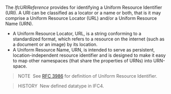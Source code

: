 The _IfcURIReference_ provides for identifying a Uniform Resource Identifier (URI). A URI can be classified as a locator or a name or both, that is it may comprise a Uniform Resource Locator (URL) and/or a Uniform Resource Name (URN).

* A Uniform Resource Locator, URL, is a string conforming to a standardized format, which refers to a resource on the internet (such as a document or an image) by its location.
* A Uniform Resource Name, URN, is intended to serve as persistent, location-independent resource identifier and is designed to make it easy to map other namespaces (that share the properties of URNs) into URN-space.

> NOTE&nbsp; See [RFC 3986](../../../bibliography.htm#RFC-3986) for definition of Uniform Resource Identifier.

> HISTORY&nbsp; New defined datatype in IFC4.